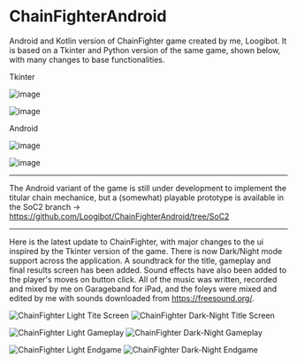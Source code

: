 # ChainFighterAndroid
Android and Kotlin version of ChainFighter game created by me, Loogibot.
It is based on a Tkinter and Python version of the same game, shown below, with many changes to base functionalities.

Tkinter

![image](https://user-images.githubusercontent.com/94766364/234389475-54262164-f3dd-4696-ab70-4f6e40d4bfcd.png)

![image](https://user-images.githubusercontent.com/94766364/234389717-8d1b7667-7c85-4bfe-b085-fa3ec9287610.png)

Android

![image](https://user-images.githubusercontent.com/94766364/234393354-4ec14182-9e0e-4dd5-b1a7-d6cd59368167.png)

![image](https://user-images.githubusercontent.com/94766364/234395176-060b2132-367f-4df5-8ca3-5c63b0d8ce29.png)

___________________________________________________________________________________________

The Android variant of the game is still under development to implement the titular chain mechanice, but a (somewhat) 
playable prototype is available in the SoC2 branch -> https://github.com/Loogibot/ChainFighterAndroid/tree/SoC2

___________________________________________________________________________________________

Here is the latest update to ChainFighter, with major changes to the ui inspired by the Tkinter version of the
game. There is now Dark/Night mode support across the application. A soundtrack for the title, gameplay and 
final results screen has been added. Sound effects have also been added to the player's moves on button click.
All of the music was written, recorded and mixed by me on Garageband for iPad, and the foleys were mixed and
edited by me with sounds downloaded from https://freesound.org/. 

![ChainFighter Light Tite Screen](https://github.com/Loogibot/ChainFighterAndroid/assets/94766364/3f4f018a-da97-434e-b8e9-8e2f08095d7a) ![ChainFighter Dark-Night Title Screen](https://github.com/Loogibot/ChainFighterAndroid/assets/94766364/d5fda252-15e1-414f-9856-7b6aedebbfb2)


![ChainFighter Light Gameplay](https://github.com/Loogibot/ChainFighterAndroid/assets/94766364/4ce1a192-5ae8-42ca-b274-4f68efc95daa) ![ChainFighter Dark-Night Gameplay](https://github.com/Loogibot/ChainFighterAndroid/assets/94766364/0978132b-57c4-43ec-9b26-1f1a6f33bc83)


![ChainFighter Light Endgame](https://github.com/Loogibot/ChainFighterAndroid/assets/94766364/01a832fb-e30d-44c0-991a-5e7d6302ce23) ![ChainFighter Dark-Night Endgame](https://github.com/Loogibot/ChainFighterAndroid/assets/94766364/314e8348-c28f-4ea9-9bf7-f495c096d6ad)





